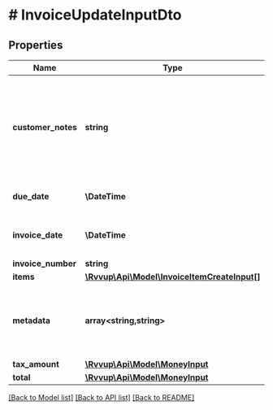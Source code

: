 # # InvoiceUpdateInputDto

## Properties

Name | Type | Description | Notes
------------ | ------------- | ------------- | -------------
**customer_notes** | **string** | Customer notes to be added to the invoice. This will be shown to the customer on the invoice. | [optional]
**due_date** | **\DateTime** | The date invoice is due for. | [optional]
**invoice_date** | **\DateTime** | The created date of the invoice. |
**invoice_number** | **string** |  |
**items** | [**\Rvvup\Api\Model\InvoiceItemCreateInput[]**](InvoiceItemCreateInput.md) |  |
**metadata** | **array<string,string>** | Key value pairs to store additional information about the invoice. | [optional]
**tax_amount** | [**\Rvvup\Api\Model\MoneyInput**](MoneyInput.md) |  | [optional]
**total** | [**\Rvvup\Api\Model\MoneyInput**](MoneyInput.md) |  |

[[Back to Model list]](../../README.md#models) [[Back to API list]](../../README.md#endpoints) [[Back to README]](../../README.md)
